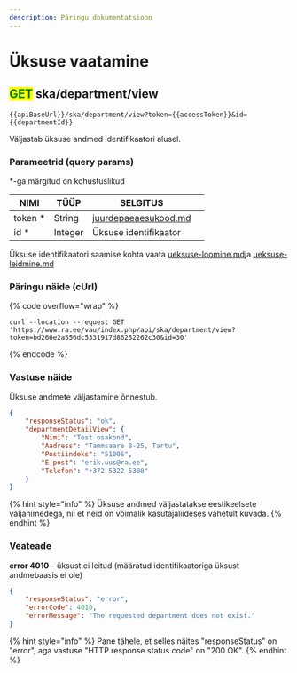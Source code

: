 ```yaml
---
description: Päringu dokumentatsioon
---
```


# Üksuse vaatamine

## <mark style="color:green;">GET</mark> ska/department/view

```
{{apiBaseUrl}}/ska/department/view?token={{accessToken}}&id={{departmentId}}
```

Väljastab üksuse andmed identifikaatori alusel.

### Parameetrid (query params)

\*-ga märgitud on kohustuslikud

| NIMI     | TÜÜP    | SELGITUS                                                     |   |
| -------- | ------- | ------------------------------------------------------------ | - |
| token \* | String  | [juurdepaeaesukood.md](../../juurdepaeaesukood.md "mention") |   |
| id \*    | Integer | Üksuse identifikaator                                        |   |

Üksuse identifikaatori saamise kohta vaata [ueksuse-loomine.md](ueksuse-loomine.md "mention")ja [ueksuse-leidmine.md](ueksuse-leidmine.md "mention")

### Päringu näide (cUrl)

{% code overflow="wrap" %}
```shell
curl --location --request GET 'https://www.ra.ee/vau/index.php/api/ska/department/view?token=bd266e2a556dc5331917d86252262c30&id=30'
```
{% endcode %}

### Vastuse näide

Üksuse andmete väljastamine õnnestub.&#x20;

```json
{
    "responseStatus": "ok",
    "departmentDetailView": {
        "Nimi": "Test osakond",
        "Aadress": "Tammsaare 8-25, Tartu",
        "Postiindeks": "51006",
        "E-post": "erik.uus@ra.ee",
        "Telefon": "+372 5322 5388"
    }
}
```

{% hint style="info" %}
Üksuse andmed väljastatakse eestikeelsete väljanimedega, nii et neid on võimalik kasutajaliideses vahetult kuvada.
{% endhint %}

### Veateade

**error 4010** - üksust ei leitud (määratud identifikaatoriga üksust andmebaasis ei ole)

```json
{
    "responseStatus": "error",
    "errorCode": 4010,
    "errorMessage": "The requested department does not exist."
}
```

{% hint style="info" %}
Pane tähele, et selles näites "responseStatus" on "error", aga vastuse "HTTP response status code" on "200 OK".
{% endhint %}
